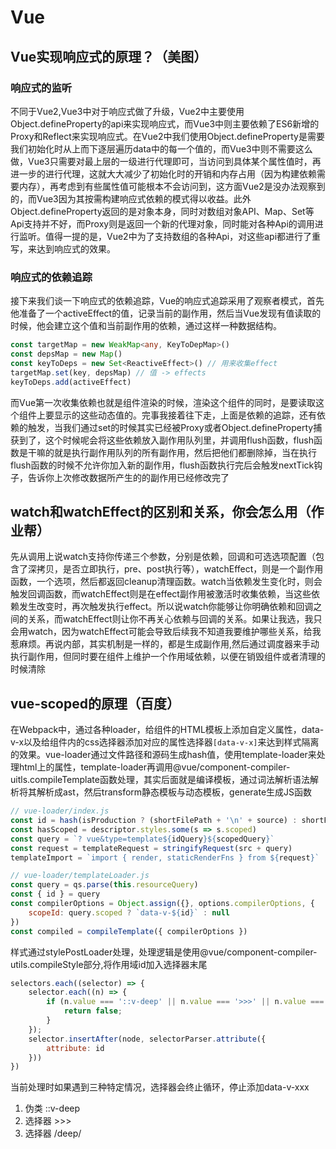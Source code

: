 # Vue

## Vue实现响应式的原理？（美图）

### 响应式的监听

不同于Vue2,Vue3中对于响应式做了升级，Vue2中主要使用Object.defineProperty的api来实现响应式，而Vue3中则主要依赖了ES6新增的Proxy和Reflect来实现响应式。在Vue2中我们使用Object.defineProperty是需要我们初始化时从上而下逐层遍历data中的每一个值的，而Vue3中则不需要这么做，Vue3只需要对最上层的一级进行代理即可，当访问到具体某个属性值时，再进一步的进行代理，这就大大减少了初始化时的开销和内存占用（因为构建依赖需要内存），再考虑到有些属性值可能根本不会访问到，这方面Vue2是没办法观察到的，而Vue3因为其按需构建响应式依赖的模式得以收益。此外Object.defineProperty返回的是对象本身，同时对数组对象API、Map、Set等Api支持并不好，而Proxy则是返回一个新的代理对象，同时能对各种Api的调用进行监听。值得一提的是，Vue2中为了支持数组的各种Api，对这些api都进行了重写，来达到响应式的效果。

### 响应式的依赖追踪

接下来我们谈一下响应式的依赖追踪，Vue的响应式追踪采用了观察者模式，首先他准备了一个activeEffect的值，记录当前的副作用，然后当Vue发现有值读取的时候，他会建立这个值和当前副作用的依赖，通过这样一种数据结构。

```ts
const targetMap = new WeakMap<any, KeyToDepMap>()
const depsMap = new Map()
const keyToDeps = new Set<ReactiveEffect>() // 用来收集effect
targetMap.set(key, depsMap) // 值 -> effects
keyToDeps.add(activeEffect)

```

而Vue第一次收集依赖也就是组件渲染的时候，渲染这个组件的同时，是要读取这个组件上要显示的这些动态值的。完事我接着往下走，上面是依赖的追踪，还有依赖的触发，当我们通过set的时候其实已经被Proxy或者Object.defineProperty捕获到了，这个时候呢会将这些依赖放入副作用队列里，并调用flush函数，flush函数是干嘛的就是执行副作用队列的所有副作用，然后把他们都删除掉，当在执行flush函数的时候不允许你加入新的副作用，flush函数执行完后会触发nextTick钩子，告诉你上次修改数据所产生的的副作用已经修改完了

## watch和watchEffect的区别和关系，你会怎么用（作业帮）

先从调用上说watch支持你传递三个参数，分别是依赖，回调和可选选项配置（包含了深拷贝，是否立即执行，pre、post执行等），watchEffect，则是一个副作用函数，一个选项，然后都返回cleanup清理函数。watch当依赖发生变化时，则会触发回调函数，而watchEffect则是在effect副作用被激活时收集依赖，当这些依赖发生改变时，再次触发执行effect。所以说watch你能够让你明确依赖和回调之间的关系，而watchEffect则让你不再关心依赖与回调的关系。如果让我选，我只会用watch，因为watchEffect可能会导致后续我不知道我要维护哪些关系，给我惹麻烦。再说内部，其实机制是一样的，都是生成副作用,然后通过调度器来手动执行副作用，但同时要在组件上维护一个作用域依赖，以便在销毁组件或者清理的时候清除

## vue-scoped的原理（百度）

在Webpack中，通过各种loader，给组件的HTML模板上添加自定义属性，data-v-x以及给组件内的css选择器添加对应的属性选择器`[data-v-x]`来达到样式隔离的效果。vue-loader通过文件路径和源码生成hash值，使用template-loader来处理html上的属性，template-loader再调用@vue/component-compiler-uitls.compileTemplate函数处理，其实后面就是编译模板，通过词法解析语法解析将其解析成ast，然后transform静态模板与动态模板，generate生成JS函数

```js
// vue-loader/index.js
const id = hash(isProduction ? (shortFilePath + '\n' + source) : shortFilePath)
const hasScoped = descriptor.styles.some(s => s.scoped)
const query = `? vue&type=template${idQuery}${scopedQuery}`
const request = templateRequest = stringifyRequest(src + query)
templateImport = `import { render, staticRenderFns } from ${request}`
```

```js
// vue-loader/templateLoader.js
const query = qs.parse(this.resourceQuery)
const { id } = query
const compilerOptions = Object.assign({}, options.compilerOptions, {
    scopeId: query.scoped ? `data-v-${id}` : null
})
const compiled = compileTemplate({ compilerOptions })
```

样式通过stylePostLoader处理，处理逻辑是使用@vue/component-compiler-utils.compileStyle部分,将作用域id加入选择器末尾

```js
selectors.each((selector) => {
    selector.each((n) => {
        if (n.value === '::v-deep' || n.value === '>>>' || n.value === '/deep/') {
            return false;
        }
    });
    selector.insertAfter(node, selectorParser.attribute({
        attribute: id
    }))
})
```

当前处理时如果遇到三种特定情况，选择器会终止循环，停止添加data-v-xxx

1. 伪类 ::v-deep  
2. 选择器 >>>  
3. 选择器 /deep/  
